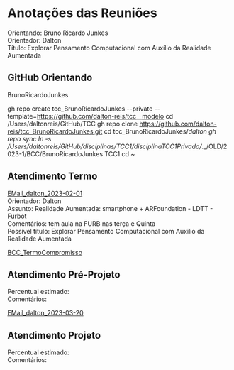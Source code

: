 # Anotações das Reuniões

Orientando: Bruno Ricardo Junkes  
Orientador: Dalton  
Título: Explorar Pensamento Computacional com Auxílio da Realidade Aumentada  

## GitHub Orientando

BrunoRicardoJunkes

gh repo create tcc_BrunoRicardoJunkes --private --template=https://github.com/dalton-reis/tcc__modelo
cd /Users/daltonreis/GitHub/TCC
gh repo clone https://github.com/dalton-reis/tcc_BrunoRicardoJunkes.git
cd tcc_BrunoRicardoJunkes/_dalton
gh repo sync
ln -s /Users/daltonreis/GitHub/disciplinas/TCC1/disciplinaTCC1Privado/_._/OLD/2023-1/BCC/BrunoRicardoJunkes TCC1
cd ~

## Atendimento Termo

[EMail_dalton_2023-02-01](EMail_dalton_2023-02-01.pdf "MailDalton_2023-02-01.pdf")  
Orientador: Dalton  
Assunto: Realidade Aumentada: smartphone + ARFoundation - LDTT - Furbot  
Comentários: tem aula na FURB nas terça e Quinta  
Possível título: Explorar Pensamento Computacional com Auxilio da Realidade Aumentada  

[BCC_TermoCompromisso](BCC_TermoCompromisso.pdf)  

## Atendimento Pré-Projeto

Percentual estimado:  
Comentários:  

[EMail_dalton_2023-03-20](EMail_dalton_2023-03-20.pdf)  

## Atendimento Projeto

Percentual estimado:  
Comentários:  
